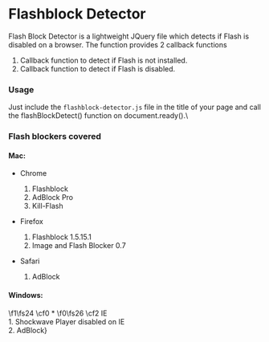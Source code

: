 
# Flashblock Detector

Flash Block Detector is a lightweight JQuery file which detects if Flash is disabled on a browser. The function provides 2 callback functions
1. Callback function to detect if Flash is not installed.
2. Callback function to detect if Flash is disabled.

### Usage

Just include the `flashblock-detector.js` file in the title of your page and call the flashBlockDetect() function on document.ready().\

### Flash blockers covered

#### Mac:

*    Chrome
     1. Flashblock
     2. AdBlock Pro
     3. Kill-Flash

*    Firefox
     1. Flashblock 1.5.15.1
     2. Image and Flash Blocker 0.7


*    Safari
     1. AdBlock

#### Windows:

\f1\fs24 \cf0   * 
\f0\fs26 \cf2 IE\
       1. Shockwave Player disabled on IE\
       2. AdBlock}